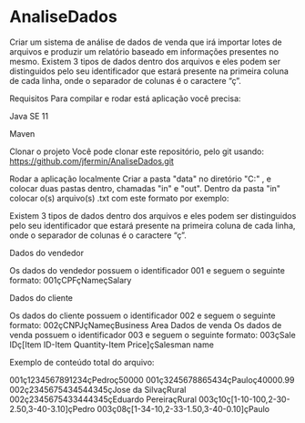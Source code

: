 # AnaliseDados
Criar um sistema de análise de dados de venda que irá importar lotes de arquivos e produzir um relatório baseado em informações presentes no mesmo. Existem 3 tipos de dados dentro dos arquivos e eles podem ser distinguidos pelo seu identificador que estará presente na primeira coluna de cada linha, onde o separador de colunas é o caractere “ç”.

Requisitos
Para compilar e rodar está aplicação você precisa:

Java SE 11

Maven

Clonar o projeto
Você pode clonar este repositório, pelo git usando:
https://github.com/jfermin/AnaliseDados.git

Rodar a aplicação localmente
Criar a pasta "data" no diretório "C:\" , e colocar duas pastas dentro, chamadas "in" e "out". Dentro da pasta "in" colocar o(s) arquivo(s) .txt com este formato por exemplo:

Existem 3 tipos de dados dentro dos arquivos e eles podem ser distinguidos pelo seu
identificador que estará presente na primeira coluna de cada linha, onde o separador de
colunas é o caractere “ç”.

Dados do vendedor

Os dados do vendedor possuem o identificador 001 e seguem o seguinte formato:
001çCPFçNameçSalary

Dados do cliente

Os dados do cliente possuem o identificador 002 e seguem o seguinte formato:
002çCNPJçNameçBusiness 
Area Dados de venda
Os dados de venda possuem o identificador 003 e seguem o seguinte formato:
003çSale IDç[Item ID-Item Quantity-Item Price]çSalesman name

Exemplo de conteúdo total do arquivo:

001ç1234567891234çPedroç50000
001ç3245678865434çPauloç40000.99
002ç2345675434544345çJose da SilvaçRural
002ç2345675433444345çEduardo PereiraçRural
003ç10ç[1-10-100,2-30-2.50,3-40-3.10]çPedro
003ç08ç[1-34-10,2-33-1.50,3-40-0.10]çPaulo
